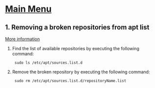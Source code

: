 # [Main Menu](index.html)

## 1. Removing a broken repositories from apt list
   [More information](https://itsfoss.com/how-to-remove-or-delete-ppas-quick-tip/)

   1. Find the list of available repositories by executing the following command: 
         
           sudo ls /etc/apt/sources.list.d
   2. Remove the broken repository by executing the following command:

           sudo rm /etc/apt/sources.list.d/repositoryName.list 